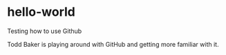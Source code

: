 # hello-world
Testing how to use Github

Todd Baker is playing around with GitHub and getting more familiar with it.
